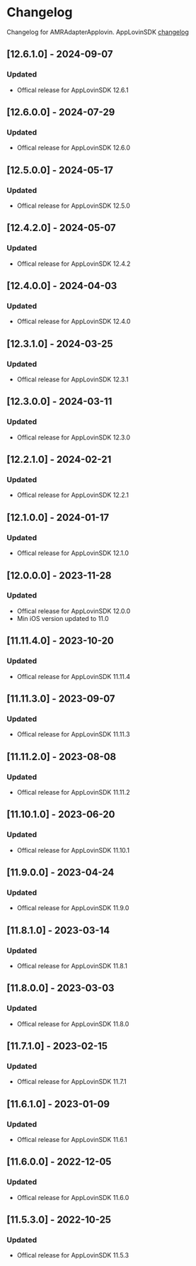 # Changelog

Changelog for AMRAdapterApplovin. 
AppLovinSDK [changelog](https://dash.applovin.com/documentation/mediation/ios/changelog)

## [12.6.1.0] - 2024-09-07
### Updated
- Offical release for AppLovinSDK 12.6.1

## [12.6.0.0] - 2024-07-29
### Updated
- Offical release for AppLovinSDK 12.6.0

## [12.5.0.0] - 2024-05-17
### Updated
- Offical release for AppLovinSDK 12.5.0

## [12.4.2.0] - 2024-05-07
### Updated
- Offical release for AppLovinSDK 12.4.2

## [12.4.0.0] - 2024-04-03
### Updated
- Offical release for AppLovinSDK 12.4.0

## [12.3.1.0] - 2024-03-25
### Updated
- Offical release for AppLovinSDK 12.3.1

## [12.3.0.0] - 2024-03-11
### Updated
- Offical release for AppLovinSDK 12.3.0

## [12.2.1.0] - 2024-02-21
### Updated
- Offical release for AppLovinSDK 12.2.1

## [12.1.0.0] - 2024-01-17
### Updated
- Offical release for AppLovinSDK 12.1.0

## [12.0.0.0] - 2023-11-28
### Updated
- Offical release for AppLovinSDK 12.0.0
- Min iOS version updated to 11.0

## [11.11.4.0] - 2023-10-20
### Updated
- Offical release for AppLovinSDK 11.11.4

## [11.11.3.0] - 2023-09-07
### Updated
- Offical release for AppLovinSDK 11.11.3

## [11.11.2.0] - 2023-08-08
### Updated
- Offical release for AppLovinSDK 11.11.2

## [11.10.1.0] - 2023-06-20
### Updated
- Offical release for AppLovinSDK 11.10.1

## [11.9.0.0] - 2023-04-24
### Updated
- Offical release for AppLovinSDK 11.9.0

## [11.8.1.0] - 2023-03-14
### Updated
- Offical release for AppLovinSDK 11.8.1

## [11.8.0.0] - 2023-03-03
### Updated
- Offical release for AppLovinSDK 11.8.0

## [11.7.1.0] - 2023-02-15
### Updated
- Offical release for AppLovinSDK 11.7.1

## [11.6.1.0] - 2023-01-09
### Updated
- Offical release for AppLovinSDK 11.6.1

## [11.6.0.0] - 2022-12-05
### Updated
- Offical release for AppLovinSDK 11.6.0

## [11.5.3.0] - 2022-10-25
### Updated
- Offical release for AppLovinSDK 11.5.3
